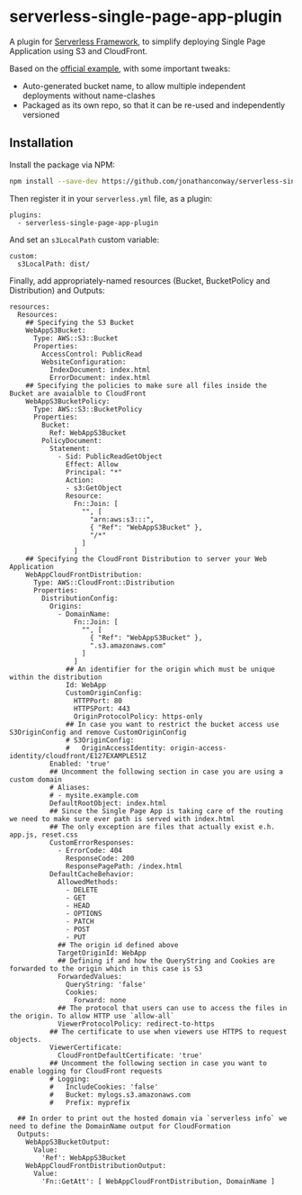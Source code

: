 # serverless-single-page-app-plugin

A plugin for [Serverless Framework](https://serverless.com), to simplify deploying Single Page Application using S3 and CloudFront.

Based on the [official example](https://github.com/serverless/examples/tree/master/aws-node-single-page-app-via-cloudfront/serverless-single-page-app-plugin), with some important tweaks:

- Auto-generated bucket name, to allow multiple independent deployments without name-clashes
- Packaged as its own repo, so that it can be re-used and independently versioned

## Installation

Install the package via NPM:

```bash
npm install --save-dev https://github.com/jonathanconway/serverless-single-page-app-plugin/tarball
```

Then register it in your `serverless.yml` file, as a plugin:

```
plugins:
  - serverless-single-page-app-plugin
```

And set an `s3LocalPath` custom variable:

```
custom:
  s3LocalPath: dist/
```

Finally, add appropriately-named resources (Bucket, BucketPolicy and Distribution) and Outputs:

```
resources:
  Resources:
    ## Specifying the S3 Bucket
    WebAppS3Bucket:
      Type: AWS::S3::Bucket
      Properties:
        AccessControl: PublicRead
        WebsiteConfiguration:
          IndexDocument: index.html
          ErrorDocument: index.html
    ## Specifying the policies to make sure all files inside the Bucket are avaialble to CloudFront
    WebAppS3BucketPolicy:
      Type: AWS::S3::BucketPolicy
      Properties:
        Bucket:
          Ref: WebAppS3Bucket
        PolicyDocument:
          Statement:
            - Sid: PublicReadGetObject
              Effect: Allow
              Principal: "*"
              Action:
              - s3:GetObject
              Resource:
                Fn::Join: [
                  "", [
                    "arn:aws:s3:::",
                    { "Ref": "WebAppS3Bucket" },
                    "/*"
                  ]
                ]
    ## Specifying the CloudFront Distribution to server your Web Application
    WebAppCloudFrontDistribution:
      Type: AWS::CloudFront::Distribution
      Properties:
        DistributionConfig:
          Origins:
            - DomainName:
                Fn::Join: [
                  "", [
                    { "Ref": "WebAppS3Bucket" },
                    ".s3.amazonaws.com"
                  ]
                ]
              ## An identifier for the origin which must be unique within the distribution
              Id: WebApp
              CustomOriginConfig:
                HTTPPort: 80
                HTTPSPort: 443
                OriginProtocolPolicy: https-only
              ## In case you want to restrict the bucket access use S3OriginConfig and remove CustomOriginConfig
              # S3OriginConfig:
              #   OriginAccessIdentity: origin-access-identity/cloudfront/E127EXAMPLE51Z
          Enabled: 'true'
          ## Uncomment the following section in case you are using a custom domain
          # Aliases:
          # - mysite.example.com
          DefaultRootObject: index.html
          ## Since the Single Page App is taking care of the routing we need to make sure ever path is served with index.html
          ## The only exception are files that actually exist e.h. app.js, reset.css
          CustomErrorResponses:
            - ErrorCode: 404
              ResponseCode: 200
              ResponsePagePath: /index.html
          DefaultCacheBehavior:
            AllowedMethods:
              - DELETE
              - GET
              - HEAD
              - OPTIONS
              - PATCH
              - POST
              - PUT
            ## The origin id defined above
            TargetOriginId: WebApp
            ## Defining if and how the QueryString and Cookies are forwarded to the origin which in this case is S3
            ForwardedValues:
              QueryString: 'false'
              Cookies:
                Forward: none
            ## The protocol that users can use to access the files in the origin. To allow HTTP use `allow-all`
            ViewerProtocolPolicy: redirect-to-https
          ## The certificate to use when viewers use HTTPS to request objects.
          ViewerCertificate:
            CloudFrontDefaultCertificate: 'true'
          ## Uncomment the following section in case you want to enable logging for CloudFront requests
          # Logging:
          #   IncludeCookies: 'false'
          #   Bucket: mylogs.s3.amazonaws.com
          #   Prefix: myprefix

  ## In order to print out the hosted domain via `serverless info` we need to define the DomainName output for CloudFormation
  Outputs:
    WebAppS3BucketOutput:
      Value:
        'Ref': WebAppS3Bucket
    WebAppCloudFrontDistributionOutput:
      Value:
        'Fn::GetAtt': [ WebAppCloudFrontDistribution, DomainName ]
```
